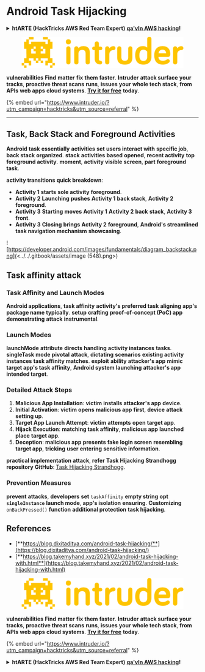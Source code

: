 # Android Task Hijacking

<details>

<summary><strong>htARTE (HackTricks AWS Red Team Expert)</strong> <a href="https://training.hacktricks.xyz/courses/arte"><strong>qa'vIn AWS hacking</strong></a><strong>!</strong></summary>

HackTricks vItlhutlh:

* **HackTricks vItlhutlh** **tlhInganpu'** **advertised** **company** **download** **HackTricks PDF** [**SUBSCRIPTION PLANS**](https://github.com/sponsors/carlospolop) **Check**!
* [**official PEASS & HackTricks swag**](https://peass.creator-spring.com) **Get**
* [**The PEASS Family**](https://opensea.io/collection/the-peass-family) **Discover**, [**NFTs**](https://opensea.io/collection/the-peass-family) **exclusive** **collection** **our**
* **Join the** 💬 [**Discord group**](https://discord.gg/hRep4RUj7f) **telegram group** [**follow**](https://t.me/peass) **us** **Twitter** 🐦 [**@carlospolopm**](https://twitter.com/hacktricks_live)**.**
* **Share your hacking tricks** [**HackTricks**](https://github.com/carlospolop/hacktricks) [**HackTricks Cloud**](https://github.com/carlospolop/hacktricks-cloud) **github repos** **submitting PRs**.

</details>

<figure><img src="/.gitbook/assets/image (675).png" alt=""><figcaption></figcaption></figure>

**vulnerabilities** **Find** **matter** **fix** **them** **faster**. **Intruder** **attack surface** **your** **tracks**, **proactive threat scans** **runs**, **issues** **your** **whole tech stack**, **from APIs** **web apps** **cloud systems**. [**Try it for free**](https://www.intruder.io/?utm\_source=referral\&utm\_campaign=hacktricks) **today**.

{% embed url="https://www.intruder.io/?utm_campaign=hacktricks&utm_source=referral" %}

***

## Task, Back Stack and Foreground Activities

**Android** **task** **essentially** **activities** **set** **users interact with** **specific job**, **back stack** **organized**. **stack** **activities** **based** **opened**, **recent activity** **top** **foreground activity**. **moment**, **activity** **visible** **screen**, **part** **foreground task**.

**activity transitions** **quick breakdown**:

- **Activity 1** **starts** **sole activity** **foreground**.
- **Activity 2** **Launching** **pushes** **Activity 1** **back stack**, **Activity 2** **foreground**.
- **Activity 3** **Starting** **moves** **Activity 1** **Activity 2** **back** **stack**, **Activity 3** **front**.
- **Activity 3** **Closing** **brings** **Activity 2** **foreground**, **Android's streamlined task navigation mechanism** **showcasing**.

![https://developer.android.com/images/fundamentals/diagram_backstack.png](<../../.gitbook/assets/image (548).png>)

## Task affinity attack

### Task Affinity and Launch Modes

**Android applications**, **task affinity** **activity's preferred task** **aligning** **app's package name** **typically**. **setup** **crafting** **proof-of-concept (PoC) app** **demonstrating** **attack** **instrumental**.

### Launch Modes

**launchMode** **attribute** **directs** **handling** **activity instances** **tasks**. **singleTask** **mode** **pivotal** **attack**, **dictating** **scenarios** **existing activity instances** **task affinity matches**. **exploit** **ability** **attacker's app** **mimic** **target app's task affinity**, **Android system** **launching** **attacker's app** **intended target**.

### Detailed Attack Steps

1. **Malicious App Installation**: **victim** **installs** **attacker's app** **device**.
2. **Initial Activation**: **victim** **opens** **malicious app** **first**, **device** **attack** **setting up**.
3. **Target App Launch Attempt**: **victim** **attempts** **open** **target app**.
4. **Hijack Execution**: **matching task affinity**, **malicious app** **launched** **place** **target app**.
5. **Deception**: **malicious app** **presents** **fake login screen** **resembling** **target app**, **tricking** **user** **entering** **sensitive information**.

**practical implementation** **attack**, **refer** **Task Hijacking Strandhogg repository** **GitHub**: [Task Hijacking Strandhogg](https://github.com/az0mb13/Task_Hijacking_Strandhogg).

### Prevention Measures

**prevent** **attacks**, **developers** **set** `taskAffinity` **empty string** **opt** **`singleInstance`** **launch mode**, **app's isolation** **ensuring**. **Customizing** `onBackPressed()` **function** **additional protection** **task hijacking**.

## **References**

* [**https://blog.dixitaditya.com/android-task-hijacking/**](https://blog.dixitaditya.com/android-task-hijacking/)
* [**https://blog.takemyhand.xyz/2021/02/android-task-hijacking-with.html**](https://blog.takemyhand.xyz/2021/02/android-task-hijacking-with.html)

<figure><img src="/.gitbook/assets/image (675).png" alt=""><figcaption></figcaption></figure>

**vulnerabilities** **Find** **matter** **fix** **them** **faster**. **Intruder** **attack surface** **your** **tracks**, **proactive threat scans** **runs**, **issues** **your** **whole tech stack**, **from APIs** **web apps** **cloud systems**. [**Try it for free**](https://www.intruder.io/?utm\_source=referral\&utm\_campaign=hacktricks) **today**.

{% embed url="https://www.intruder.io/?utm_campaign=hacktricks&utm_source=referral" %}

<details>

<summary><strong>htARTE (HackTricks AWS Red Team Expert)</strong> <a href="https://training.hacktricks.xyz/courses/arte"><strong>qa'vIn AWS hacking</strong></a><strong>!</strong></summary>

HackTricks vItlhutlh:

* **HackTricks vItlhutlh** **tlhInganpu'** **advertised** **company** **download** **HackTricks PDF** [**SUBSCRIPTION PLANS**](https://github.com/sponsors/carlospolop) **Check**!
* [**official PEASS & HackTricks swag**](https://peass.creator-spring.com) **Get**
* [**The PEASS Family**](https://opensea.io/collection/the-peass-family) **Discover**, [**NFTs**](https://opensea.io/collection/the-peass-family) **exclusive** **collection** **our**
* **Join the** 💬 [**Discord group**](https://discord.gg/hRep4RUj7f) **telegram group** [**follow**](https://t.me/peass) **us** **Twitter** 🐦 [**@carlospolopm**](https://twitter.com/hacktricks_live)**.**
* **Share your hacking tricks** [**HackTricks**](https://github.com/carlospolop/hacktricks) [**HackTricks Cloud**](https://github.com/carlospolop/hacktricks-cloud) **github repos** **submitting PRs**.

</details>
